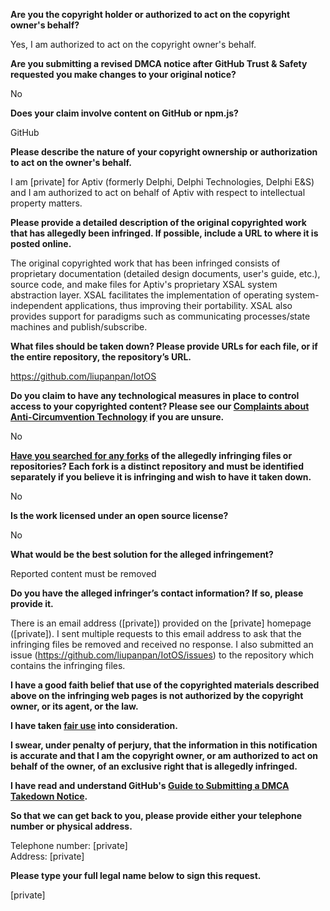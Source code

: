 **Are you the copyright holder or authorized to act on the copyright owner's behalf?**

Yes, I am authorized to act on the copyright owner's behalf.

**Are you submitting a revised DMCA notice after GitHub Trust & Safety requested you make changes to your original notice?**

No

**Does your claim involve content on GitHub or npm.js?**

GitHub

**Please describe the nature of your copyright ownership or authorization to act on the owner's behalf.**

I am [private] for Aptiv (formerly Delphi, Delphi Technologies, Delphi E&S) and I am authorized to act on behalf of Aptiv with respect to intellectual property matters.

**Please provide a detailed description of the original copyrighted work that has allegedly been infringed. If possible, include a URL to where it is posted online.**

The original copyrighted work that has been infringed consists of proprietary documentation (detailed design documents, user's guide, etc.), source code, and make files for Aptiv's proprietary XSAL system abstraction layer. XSAL facilitates the implementation of operating system-independent applications, thus improving their portability. XSAL also provides support for paradigms such as communicating processes/state machines and publish/subscribe.

**What files should be taken down? Please provide URLs for each file, or if the entire repository, the repository’s URL.**

https://github.com/liupanpan/IotOS

**Do you claim to have any technological measures in place to control access to your copyrighted content? Please see our <a href="https://docs.github.com/articles/guide-to-submitting-a-dmca-takedown-notice#complaints-about-anti-circumvention-technology">Complaints about Anti-Circumvention Technology</a> if you are unsure.**

No

**<a href="https://docs.github.com/articles/dmca-takedown-policy#b-what-about-forks-or-whats-a-fork">Have you searched for any forks</a> of the allegedly infringing files or repositories? Each fork is a distinct repository and must be identified separately if you believe it is infringing and wish to have it taken down.**

No

**Is the work licensed under an open source license?**

No

**What would be the best solution for the alleged infringement?**

Reported content must be removed

**Do you have the alleged infringer’s contact information? If so, please provide it.**

There is an email address ([private]) provided on the [private] homepage ([private]). I sent multiple requests to this email address to ask that the infringing files be removed and received no response. I also submitted an issue (https://github.com/liupanpan/IotOS/issues) to the repository which contains the infringing files.

**I have a good faith belief that use of the copyrighted materials described above on the infringing web pages is not authorized by the copyright owner, or its agent, or the law.**

**I have taken <a href="https://www.lumendatabase.org/topics/22">fair use</a> into consideration.**

**I swear, under penalty of perjury, that the information in this notification is accurate and that I am the copyright owner, or am authorized to act on behalf of the owner, of an exclusive right that is allegedly infringed.**

**I have read and understand GitHub's <a href="https://docs.github.com/articles/guide-to-submitting-a-dmca-takedown-notice/">Guide to Submitting a DMCA Takedown Notice</a>.**

**So that we can get back to you, please provide either your telephone number or physical address.**

Telephone number: [private]  
Address: [private]

**Please type your full legal name below to sign this request.**

[private]
